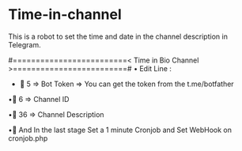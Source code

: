 # Time-in-channel
This is a robot to set the time and date in the channel description in Telegram.

#=========================< Time in Bio Channel >=========================#
• Edit Line :

- 📌 5 => Bot Token => You can get the token from the t.me/botfather

•📌 6 => Channel ID

•📌 36 => Channel Description 

•📌 And In the last stage Set a 1 minute Cronjob and Set WebHook on cronjob.php
